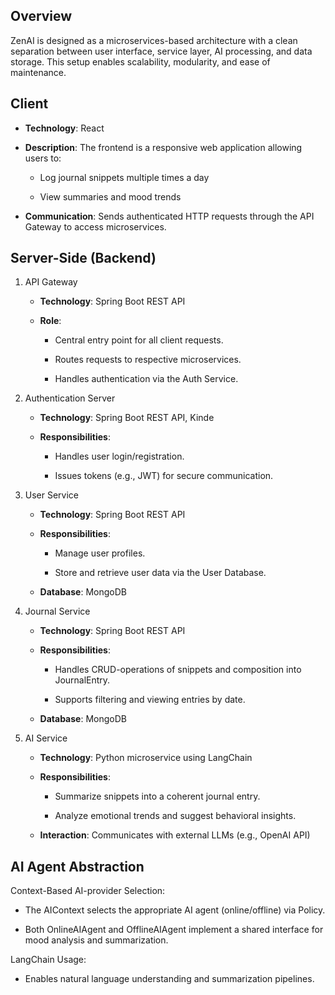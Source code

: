 ## Overview
ZenAI is designed as a microservices-based architecture with a clean separation between user interface, service layer, AI processing, and data storage. This setup enables scalability, modularity, and ease of maintenance.

## Client
- **Technology**: React

- **Description**:
The frontend is a responsive web application allowing users to:

  - Log journal snippets multiple times a day

  - View summaries and mood trends

- **Communication**:
Sends authenticated HTTP requests through the API Gateway to access microservices.

## Server-Side (Backend)
1. API Gateway
    - **Technology**: Spring Boot REST API

    - **Role**:
      - Central entry point for all client requests.

      - Routes requests to respective microservices.

      - Handles authentication via the Auth Service.

2. Authentication Server
    - **Technology**: Spring Boot REST API, Kinde

    - **Responsibilities**:

      - Handles user login/registration.

      - Issues tokens (e.g., JWT) for secure communication.

3. User Service
    - **Technology**: Spring Boot REST API

    - **Responsibilities**:

      - Manage user profiles.

      - Store and retrieve user data via the User Database.

    - **Database**: MongoDB

4. Journal Service
    - **Technology**: Spring Boot REST API

    - **Responsibilities**:

      - Handles CRUD-operations of snippets and composition into JournalEntry.

      - Supports filtering and viewing entries by date.

    - **Database**: MongoDB

5. AI Service
    - **Technology**: Python microservice using LangChain

    - **Responsibilities**:

      - Summarize snippets into a coherent journal entry.

      - Analyze emotional trends and suggest behavioral insights.

    - **Interaction**: Communicates with external LLMs (e.g., OpenAI API)

## AI Agent Abstraction
Context-Based AI-provider Selection:

- The AIContext selects the appropriate AI agent (online/offline) via Policy.

- Both OnlineAIAgent and OfflineAIAgent implement a shared interface for mood analysis and summarization.

LangChain Usage:

- Enables natural language understanding and summarization pipelines.